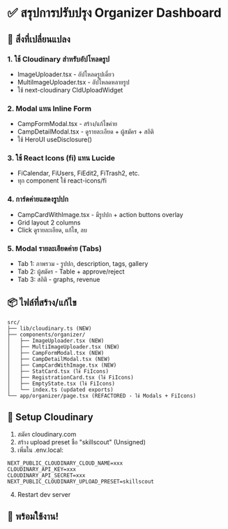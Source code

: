 # ✅ สรุปการปรับปรุง Organizer Dashboard

## 🎯 สิ่งที่เปลี่ยนแปลง

### 1. ใช้ Cloudinary สำหรับอัปโหลดรูป
- ImageUploader.tsx - อัปโหลดรูปเดี่ยว
- MultiImageUploader.tsx - อัปโหลดหลายรูป
- ใช้ next-cloudinary CldUploadWidget

### 2. Modal แทน Inline Form
- CampFormModal.tsx - สร้าง/แก้ไขค่าย
- CampDetailModal.tsx - ดูรายละเอียด + ผู้สมัคร + สถิติ
- ใช้ HeroUI useDisclosure()

### 3. ใช้ React Icons (fi) แทน Lucide
- FiCalendar, FiUsers, FiEdit2, FiTrash2, etc.
- ทุก component ใช้ react-icons/fi

### 4. การ์ดค่ายแสดงรูปปก
- CampCardWithImage.tsx - มีรูปปก + action buttons overlay
- Grid layout 2 columns
- Click ดูรายละเอียด, แก้ไข, ลบ

### 5. Modal รายละเอียดค่าย (Tabs)
- Tab 1: ภาพรวม - รูปปก, description, tags, gallery
- Tab 2: ผู้สมัคร - Table + approve/reject
- Tab 3: สถิติ - graphs, revenue

## 📦 ไฟล์ที่สร้าง/แก้ไข

```
src/
├── lib/cloudinary.ts (NEW)
├── components/organizer/
│   ├── ImageUploader.tsx (NEW)
│   ├── MultiImageUploader.tsx (NEW)
│   ├── CampFormModal.tsx (NEW)
│   ├── CampDetailModal.tsx (NEW)
│   ├── CampCardWithImage.tsx (NEW)
│   ├── StatCard.tsx (ใช้ FiIcons)
│   ├── RegistrationCard.tsx (ใช้ FiIcons)
│   ├── EmptyState.tsx (ใช้ FiIcons)
│   └── index.ts (updated exports)
└── app/organizer/page.tsx (REFACTORED - ใช้ Modals + FiIcons)
```

## 🔧 Setup Cloudinary

1. สมัคร cloudinary.com
2. สร้าง upload preset ชื่อ "skillscout" (Unsigned)
3. เพิ่มใน .env.local:
```env
NEXT_PUBLIC_CLOUDINARY_CLOUD_NAME=xxx
CLOUDINARY_API_KEY=xxx
CLOUDINARY_API_SECRET=xxx
NEXT_PUBLIC_CLOUDINARY_UPLOAD_PRESET=skillscout
```
4. Restart dev server

## 🚀 พร้อมใช้งาน!
